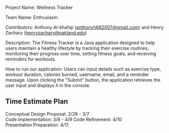 Project Name: 
Wellness Tracker

Team Name: Enthusiasm 

Contributors: 
Anthony Al-khafaji (anthonyh682007@gmail.com) and 
Henry Zachary (henryzachary@oakland.edu)

Description: 
The Fitness Tracker is a Java application designed to help users maintain a healthy lifestyle by tracking their exercise routines, monitoring their progress over time, setting fitness goals, and receiving reminders for workouts.

How to run our application:
Users can input details such as exercise type, workout duration, calories burned, username, email, and a reminder message. Upon clicking the "Submit" button, the application retrieves the user input and displays it in the console.

Time Estimate Plan
------------------
Conceptual Design Proposal: 2/28 - 3/7  
Code Implementation: 3/8 - 4/9 
Code Refinement: 4/10  
Presentation Preparation: 4/11
